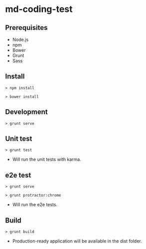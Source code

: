 # md-coding-test

## Prerequisites

* Node.js
* npm
* Bower
* Grunt
* Sass

## Install

```
> npm install
```
```
> bower install
```

## Development

```
> grunt serve
```

## Unit test

```
> grunt test
```

* Will run the unit tests with karma. 

## e2e test

```
> grunt serve
```

```
> grunt protractor:chrome
```
 
* Will run the e2e tests.

## Build

```
> grunt build
```

*  Production-ready application will be available in the dist folder.

